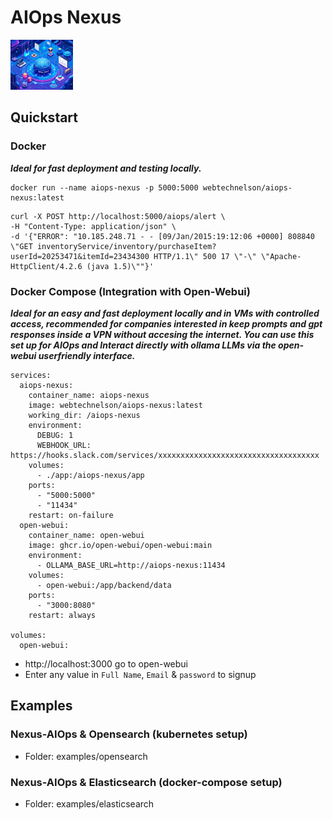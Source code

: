 # AIOps Nexus

<img src="https://github.com/techednelson/aiops-nexus/blob/main/images/aiops-nexus.jpg"
height="80px" width="100">

## Quickstart

### Docker
***Ideal for fast deployment and testing locally.***
```
docker run --name aiops-nexus -p 5000:5000 webtechnelson/aiops-nexus:latest
```
```
curl -X POST http://localhost:5000/aiops/alert \
-H "Content-Type: application/json" \
-d '{"ERROR": "10.185.248.71 - - [09/Jan/2015:19:12:06 +0000] 808840 \"GET inventoryService/inventory/purchaseItem? userId=20253471&itemId=23434300 HTTP/1.1\" 500 17 \"-\" \"Apache-HttpClient/4.2.6 (java 1.5)\""}'

```
### Docker Compose (Integration with Open-Webui)
***Ideal for an easy and fast deployment locally and in VMs with controlled access, recommended for companies interested in keep prompts and gpt responses inside a VPN without accesing the internet. You can use this set up for AIOps and Interact directly with ollama LLMs via the open-webui userfriendly interface.***
```
services:
  aiops-nexus:
    container_name: aiops-nexus
    image: webtechnelson/aiops-nexus:latest
    working_dir: /aiops-nexus
    environment:
      DEBUG: 1
      WEBHOOK_URL: https://hooks.slack.com/services/xxxxxxxxxxxxxxxxxxxxxxxxxxxxxxxxxxxx
    volumes:
      - ./app:/aiops-nexus/app
    ports:
      - "5000:5000"
      - "11434"
    restart: on-failure
  open-webui:
    container_name: open-webui
    image: ghcr.io/open-webui/open-webui:main
    environment:
      - OLLAMA_BASE_URL=http://aiops-nexus:11434
    volumes:
      - open-webui:/app/backend/data
    ports:
      - "3000:8080"
    restart: always

volumes:
  open-webui:
```
- http://localhost:3000 go to open-webui
- Enter any value in `Full Name`, `Email` & `password` to signup

## Examples

### Nexus-AIOps & Opensearch (kubernetes setup)

- Folder: examples/opensearch

### Nexus-AIOps & Elasticsearch (docker-compose setup)

- Folder: examples/elasticsearch

